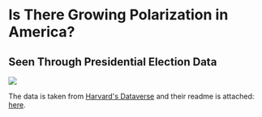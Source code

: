 # Is There Growing Polarization in America?

## Seen Through Presidential Election Data

[![](https://static01.nyt.com/images/2014/06/12/upshot/12up-polarization-illu/12up-polarization-illu-superJumbo.jpg)](https://static01.nyt.com/images/2014/06/12/upshot/12up-polarization-illu/12up-polarization-illu-superJumbo.jpg)

The data is taken from [Harvard's Dataverse](https://dataverse.harvard.edu/dataset.xhtml?persistentId=doi:10.7910/DVN/VOQCHQ) and their readme is attached: [here](https://github.com/chasehmathis/growing-polarization/blob/main/data/County%20Presidential%20Returns%202000-2020.md).
